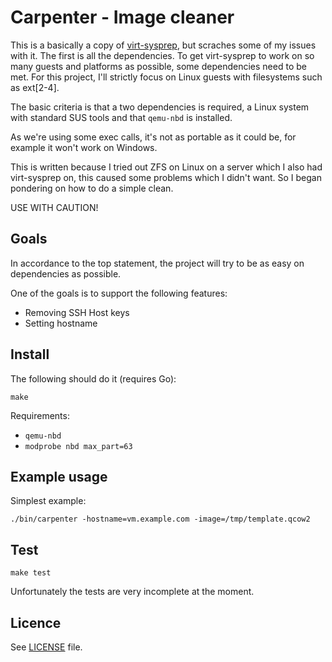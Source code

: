 # Carpenter - Image cleaner

This is a basically a copy of
[virt-sysprep](http://libguestfs.org/virt-sysprep.1.html), but scraches some of
my issues with it. The first is all the dependencies. To get virt-sysprep to
work on so many guests and platforms as possible, some dependencies need to be
met. For this project, I'll strictly focus on Linux guests with filesystems such
as ext[2-4].

The basic criteria is that a two dependencies is required, a Linux system with
standard SUS tools and that `qemu-nbd` is installed.

As we're using some exec calls, it's not as portable as it could be, for example
it won't work on Windows.

This is written because I tried out ZFS on Linux on a server which I also had
virt-sysprep on, this caused some problems which I didn't want. So I began
pondering on how to do a simple clean.

USE WITH CAUTION!

## Goals

In accordance to the top statement, the project will try to be as easy on
dependencies as possible.

One of the goals is to support the following features:
* Removing SSH Host keys
* Setting hostname

## Install

The following should do it (requires Go):

    make

Requirements:

  * `qemu-nbd`
  * `modprobe nbd max_part=63`

## Example usage

Simplest example:

    ./bin/carpenter -hostname=vm.example.com -image=/tmp/template.qcow2

## Test

    make test

Unfortunately the tests are very incomplete at the moment.

## Licence

See [LICENSE](LICENSE) file.
